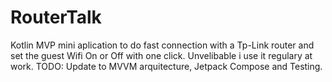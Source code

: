 # RouterTalk
Kotlin MVP mini aplication to do fast connection with a Tp-Link router and set the guest Wifi On or Off with one click.
Unvelibable i use it regulary at work. TODO: Update to MVVM arquitecture, Jetpack Compose and Testing.
